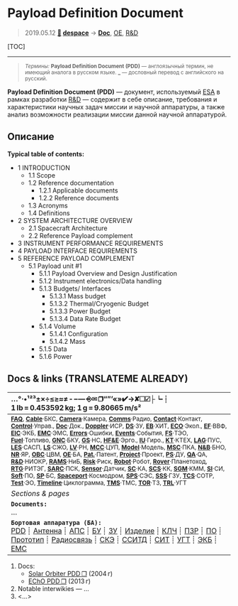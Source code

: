 # Payload Definition Document
> 2019.05.12 **[🚀](../index/index.md) [despace](index.md)** → **[Doc](doc.md)**, [OE](oe.md), [R&D](rnd.md)

[TOC]

---

> <small>*Термины:* **Payload Definition Document (PDD)** — англоязычный термин, не имеющий аналога в русском языке. **_** — дословный перевод с английского на русский.</small>

**Payload Definition Document (PDD)** — документ, используемый [ESA](zz_esa.md) в рамках разработки [R&D](rnd.md) — содержит в себе описание, требования и характеристики научных задач миссии и научной аппаратуры, а также анализ возможности реализации миссии данной научной аппаратурой.



## Описание
**Typical table of contents:**

   - 1 INTRODUCTION
      - 1.1 Scope
      - 1.2 Reference documentation
         - 1.2.1 Applicable documents
         - 1.2.2 Reference documents
      - 1.3 Acronyms
      - 1.4 Definitions
   - 2 SYSTEM ARCHITECTURE OVERVIEW
      - 2.1 Spacecraft Architecture
      - 2.2 Reference Payload complement
   - 3 INSTRUMENT PERFORMANCE REQUIREMENTS
   - 4 PAYLOAD INTERFACE REQUIREMENTS
   - 5 REFERENCE PAYLOAD COMPLEMENT
      - 5.1 Payload unit #1
         - 5.1.1 Payload Overview and Design Justification
         - 5.1.2 Instrument electronics/Data handling
         - 5.1.3 Budgets/ Interfaces
            - 5.1.3.1 Mass budget
            - 5.1.3.2 Thermal/Cryogenic Budget
            - 5.1.3.3 Power Budget
            - 5.1.3.4 Data Rate Budget
         - 5.1.4 Volume
            - 5.1.4.1 Configuration
            - 5.1.4.2 Mass
         - 5.1.5 Data
         - 5.1.6 Power



<p style="page-break-after:always"> </p>

## Docs & links (TRANSLATEME ALREADY)
|…°·•¹²³±×÷≤≥≈≠ ‑ −— ⎆✉ ❐“”’«»✔→✘☐☑├┕┆ 1 lb = 0.453592 kg; 1 g = 9.80665 m/s²|
|:--|
|<small>**[FAQ](faq.md)**, **[Cable](cable.md)**·БКС, **[Camera](camera.md)**·Камера, **[Comms](comms.md)**·Радио, **[Contact](contact.md)**·Контакт, **[Control](control.md)**·Управ., **[Doc](doc.md)**·Док., **[Doppler](doppler.md)**·ИСР, **[DS](ds.md)**·ЗУ, **[EB](eb.md)**·ХИТ, **[ECO](ecology.md)**·Экол., **[EF](ef.md)**·ВВФ, **[ElC](elc.md)**·ЭКБ, **[EMC](emc.md)**·ЭМС, **[Errors](error.md)**·Ошибки, **[Events](event.md)**·События, **[FS](fs.md)**·ТЭО, **[Fuel](fuel.md)**·Топливо, **[GNC](gnc.md)**·БКУ, **[GS](scs.md)**·НС, **[HF&E](hfe.md)**·Эрго., **[IU](iu.md)**·Гиро., **[KT](kt.md)**·КТЕХ, **[LAG](lag.md)**·ПУC, **[LES](les.md)**·САСП, **[LS](ls.md)**·СЖО, **[LV](lv.md)**·РН, **[MCC](mcc.md)**·ЦУП, **[Model](model.md)**·Модель, **[MSC](sc.md)**·ПКА, **[N&B](nnb.md)**·БНО, **[NR](nr.md)**·ЯР, **[OBC](obc.md)**·ЦВМ, **[OE](oe.md)**·БА, **[Pat.](патент.md)**·Патент, **[Project](project.md)**·Проект, **[PS](ps.md)**·ДУ, **[QA](quality.md)**·QA, **[R&D](rnd.md)**·НИОКР, **[RAMS](rams.md)**·НиБ, **[Risk](risk.md)**·Риск, **[Robot](robotics.md)**·Робот, **[Rover](rover.md)**·Планетоход, **[RTG](rtg.md)**·РИТЭГ, **[SARC](sarc.md)**·ПСК, **[Sensor](sensor.md)**·Датчик, **[SC](sc.md)**·КА, **[SCS](scs.md)**·КК, **[SGM](sgm.md)**·КММ, **[SI](si.md)**·СИ, **[Soft](soft.md)**·ПО, **[SP](sp.md)**·БС, **[Spaceport](spaceport.md)**·Космодром, **[SPS](sps.md)**·СЭС, **[SSS](sss.md)**·ГЗУ, **[TCS](tcs.md)**·СОТР, **[Test](test.md)**·ЭО, **[Timeline](timeline.md)**·Циклограмма, **[TMS](tms.md)**·ТМС, **[TOR](tor.md)**·ТЗ, **[TRL](trl.md)**·УГТ</small>|
|*Sections & pages*|
|**`Documents:`**<br> … |
|**`Бортовая аппаратура (БА):`**<br> [PDD](pdd.md) ┊ [Антенна](antenna.md) ┊ [АПС](hns.md) ┊ [БУ](sp.md) ┊ [ЗУ](ds.md) ┊ [Изделие](unit.md) ┊ [КЛЧ](clean_lvl.md) ┊ [ПЗР](fov.md) ┊ [ПО](soft.md) ┊ [Прототип](prototype.md) ┊ [Радиосвязь](comms.md) ┊ [СКЭ](elmsys.md) ┊ [ССИТД](tsdcs.md) ┊ [СИТ](etedp.md) ┊ [УГТ](trl.md) ┊ [ЭКБ](elc.md) ┊ [EMC](emc.md) |

   1. Docs:
      - [Solar Orbiter PDD ❐](f/doc/pdd_solar_orbiter_esa_2004.pdf) (2004 г)
      - [EChO PDD ❐](f/doc/pdd_echo_esa_2013.pdf) (2013 г)
   1. Notable interwikies — …
   1. <…>
